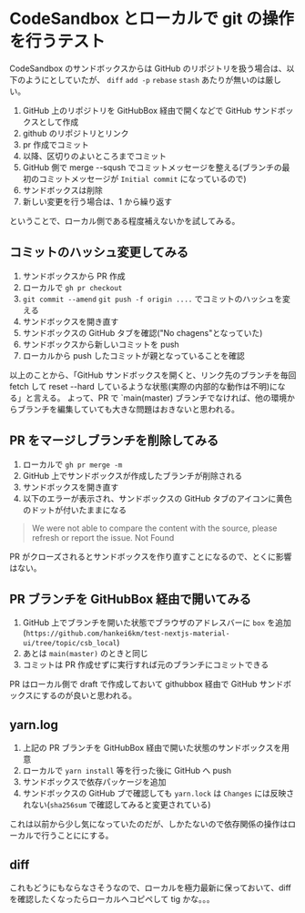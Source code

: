 # CodeSandbox とローカルで git の操作を行うテスト

CodeSandbox のサンドボックスからは GitHub のリポジトリを扱う場合は、以下のようにとしていたが、
`diff` `add -p` `rebase` `stash` あたりが無いのは厳しい。

1. GitHub 上のリポジトリを GitHubBox 経由で開くなどで GitHub サンドボックスとして作成
1. github のリポジトリとリンク
1. pr 作成でコミット
1. 以降、区切りのよいところまでコミット
1. GitHub 側で merge --sqush でコミットメッセージを整える(ブランチの最初のコミットメッセージが `Initial commit` になっているので)
1. サンドボックスは削除
1. 新しい変更を行う場合は、1 から繰り返す

ということで、ローカル側である程度補えないかを試してみる。

## コミットのハッシュ変更してみる

1. サンドボックスから PR 作成
1. ローカルで `gh pr checkout`
1. `git commit --amend` `git push -f origin ....` でコミットのハッシュを変える
1. サンドボックスを開き直す
1. サンドボックスの GitHub タブを確認("No chagens"となっていた)
1. サンドボックスから新しいコミットを push
1. ローカルから push したコミットが親となっていることを確認

以上のことから、「GitHub サンドボックスを開くと、リンク先のブランチを毎回 fetch して reset --hard しているような状態(実際の内部的な動作は不明)になる」と言える。
よって、PR で `main(master) ブランチでなければ、他の環境からブランチを編集していても大きな問題はおきないと思われる。

## PR をマージしブランチを削除してみる

1. ローカルで `gh pr merge -m`
1. GitHub 上でサンドボックスが作成したブランチが削除される
1. サンドボックスを開き直す
1. 以下のエラーが表示され、サンドボックスの GitHub タブのアイコンに黄色のドットが付いたままになる

> We were not able to compare the content with the source, please refresh or report the issue.
> Not Found

PR がクローズされるとサンドボックスを作り直すことになるので、とくに影響はない。

## PR ブランチを GitHubBox 経由で開いてみる

1. GitHub 上でブランチを開いた状態でブラウザのアドレスバーに `box` を追加(`https://github.com/hankei6km/test-nextjs-material-ui/tree/topic/csb_local`)
1. あとは `main(master)` のときと同じ
1. コミットは PR 作成せずに実行すれば元のブランチにコミットできる

PR はローカル側で draft で作成しておいて githubbox 経由で GitHub サンドボックスにするのが良いと思われる。

## yarn.log

1. 上記の PR ブランチを GitHubBox 経由で開いた状態のサンドボックスを用意
1. ローカルで `yarn install` 等を行った後に GitHub へ push
1. サンドボックスで依存パッケージを追加
1. サンドボックスの GitHub ブで確認しても `yarn.lock` は `Changes` には反映されない(`sha256sum` で確認してみると変更されている)

これは以前から少し気になっていたのだが、しかたないので依存関係の操作はローカルで行うことににする。

## diff

これもどうにもならなさそうなので、ローカルを極力最新に保っておいて、diff を確認したくなったらローカルへコピペして tig かな。。。


